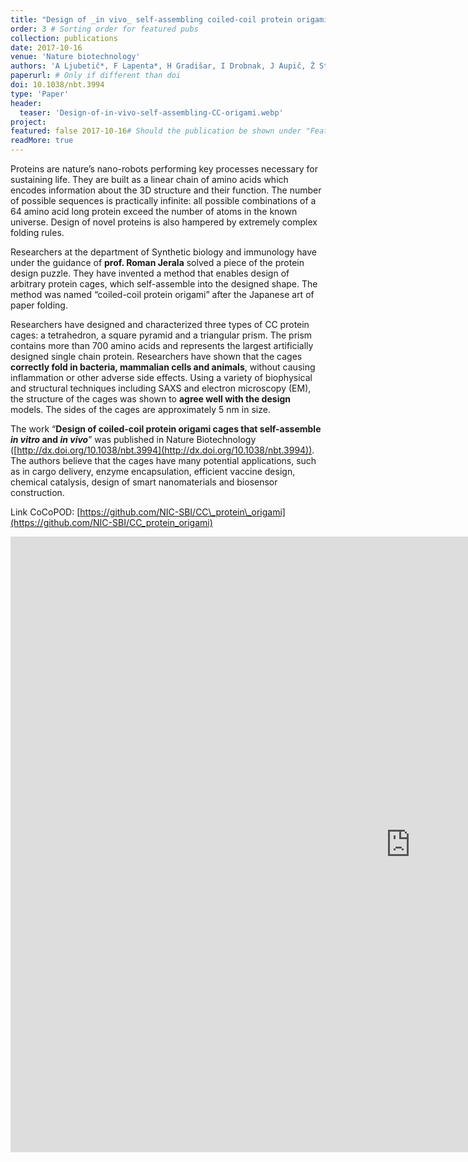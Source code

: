 ```yaml
---
title: "Design of _in vivo_ self-assembling coiled-coil protein origami"
order: 3 # Sorting order for featured pubs
collection: publications
date: 2017-10-16
venue: 'Nature biotechnology'
authors: 'A Ljubetič*, F Lapenta*, H Gradišar, I Drobnak, J Aupič, Ž Strmšek, D Lainšček, I Hafner-Bratkovič, A Majerle, N Krivec, M Benčina, T Pisanski, TĆ Veličković, A Round, JM Carazo, R Melero, R Jerala'
paperurl: # Only if different than doi
doi: 10.1038/nbt.3994
type: 'Paper'
header:
  teaser: 'Design-of-in-vivo-self-assembling-CC-origami.webp'
project: 
featured: false 2017-10-16# Should the publication be shown under "Featured publications" at the top of page
readMore: true
---
```

Proteins are nature’s nano-robots performing key processes necessary for sustaining life. They are built as a linear chain of amino acids which encodes information about the 3D structure and their function. The number of possible sequences is practically infinite: all possible combinations of a 64 amino acid long protein exceed the number of atoms in the known universe. Design of novel proteins is also hampered by extremely complex folding rules.

Researchers at the department of Synthetic biology and immunology have under the guidance of **prof. Roman Jerala** solved a piece of the protein design puzzle. They have invented a method that enables design of arbitrary protein cages, which self-assemble into the designed shape. The method was named “coiled-coil protein origami” after the Japanese art of paper folding.

Researchers have designed and characterized three types of CC protein cages: a tetrahedron, a square pyramid and a triangular prism. The prism contains more than 700 amino acids and represents the largest artificially designed single chain protein. Researchers have shown that the cages **correctly fold in bacteria, mammalian cells and animals**, without causing inflammation or other adverse side effects. Using a variety of biophysical and structural techniques including SAXS and electron microscopy (EM), the structure of the cages was shown to **agree well with the design** models. The sides of the cages are approximately 5 nm in size.

The work “**Design of coiled-coil protein origami cages that self-assemble _in vitro_ and _in vivo_**” was published in Nature Biotechnology ([http://dx.doi.org/10.1038/nbt.3994](http://dx.doi.org/10.1038/nbt.3994)). The authors believe that the cages have many potential applications, such as in cargo delivery, enzyme encapsulation, efficient vaccine design, chemical catalysis, design of smart nanomaterials and biosensor construction. 

Link CoCoPOD: [https://github.com/NIC-SBI/CC\_protein\_origami](https://github.com/NIC-SBI/CC_protein_origami)

<iframe width="1280" height="985" src="https://www.youtube.com/embed/d0Ax4ASYOjo?mute=1&loop=1" title="Design of coiled-coil protein origami cages that self-assemble in vitro and in vivo (Pyramid)" frameborder="0" referrerpolicy="strict-origin-when-cross-origin" allowfullscreen></iframe>
